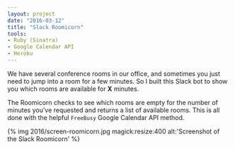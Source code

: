 ```yaml
---
layout: project
date: "2016-03-12"
title: "Slack Roomicorn"
tools:
- Ruby (Sinatra)
- Google Calendar API
- Heroku
---
```


We have several conference rooms in our office, and sometimes you just need to jump into a room for a few minutes. So I built this Slack bot to show you which rooms are available for **X** minutes.

The Roomicorn checks to see which rooms are empty for the number of minutes you've requested and returns a list of available rooms. This is all done with the helpful `FreeBusy` Google Calendar API method.

{% img 2016/screen-roomicorn.jpg magick:resize:400 alt:'Screenshot of the Slack Roomicorn' %}

